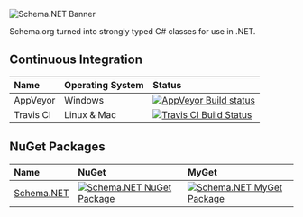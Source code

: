 ![Schema.NET Banner](https://raw.githubusercontent.com/RehanSaeed/Schema.NET/master/Images/Banner.png)

Schema.org turned into strongly typed C# classes for use in .NET.

## Continuous Integration

| Name      | Operating System | Status |
| :---      | :---             | :---   |
| AppVeyor  | Windows          | [![AppVeyor Build status](https://ci.appveyor.com/api/projects/status/aknwu9sil3dv3im0?svg=true)](https://ci.appveyor.com/project/RehanSaeed/Schema.NET) |
| Travis CI | Linux & Mac      | [![Travis CI Build Status](https://img.shields.io/travis/RehanSaeed/Schema.NET.svg?maxAge=3600&label=travis)](https://travis-ci.org/RehanSaeed/schema-net) |

## NuGet Packages

| Name | NuGet | MyGet |
| :--- | :---  | :---  |
| [Schema.NET](https://www.nuget.org/packages/Schema.NET/) | [![Schema.NET NuGet Package](https://img.shields.io/nuget/v/Schema.NET.svg)](https://www.nuget.org/packages/Schema.NET) | [![Schema.NET MyGet Package](https://img.shields.io/myget/rehansaeed/v/Schema.NET.svg)](http://myget.org/gallery/Schema.NET) |

